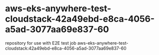 # aws-eks-anywhere-test-cloudstack-42a49ebd-e8ca-4056-a5ad-3077aa69e837-60
repository for use with E2E test job aws-eks-anywhere-test-cloudstack:42a49ebd-e8ca-4056-a5ad-3077aa69e837-60
